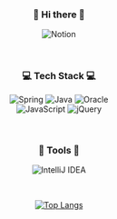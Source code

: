 <div align="center">

### 👋 Hi there 👋
![Notion](https://img.shields.io/badge/Notion-%23000000.svg?style=for-the-badge&logo=notion&logoColor=white)

<br>

### 💻 Tech Stack 💻
![Spring](https://img.shields.io/badge/spring-%236DB33F.svg?style=for-the-badge&logo=spring&logoColor=white)
![Java](https://img.shields.io/badge/java-%23ED8B00.svg?style=for-the-badge&logo=java&logoColor=white)
![Oracle](https://img.shields.io/badge/Oracle-F80000?style=for-the-badge&logo=oracle&logoColor=white)<br>
![JavaScript](https://img.shields.io/badge/javascript-%23323330.svg?style=for-the-badge&logo=javascript&logoColor=%23F7DF1E)
![jQuery](https://img.shields.io/badge/jquery-%230769AD.svg?style=for-the-badge&logo=jquery&logoColor=white)

<br>

### 🔨 Tools 🔨
![IntelliJ IDEA](https://img.shields.io/badge/IntelliJIDEA-000000.svg?style=for-the-badge&logo=intellij-idea&logoColor=white)

<br>

[![Top Langs](https://github-readme-stats.vercel.app/api/top-langs/?username=HyunjeongJang&layout=compact)](https://github.com/HyunjeongJang/github-readme-stats)

</div>





<!--

[![Solved.ac프로필](http://mazassumnida.wtf/api/mini/generate_badge?boj=ahhhaaah)](https://solved.ac/ahhhaaah)

-->

<!--
**HyunjeongJang/HyunjeongJang** is a ✨ _special_ ✨ repository because its `README.md` (this file) appears on your GitHub profile.

Here are some ideas to get you started:

- 🔭 I’m currently working on ...
- 🌱 I’m currently learning ...
- 👯 I’m looking to collaborate on ...
- 🤔 I’m looking for help with ...
- 💬 Ask me about ...
- 📫 How to reach me: ...
- 😄 Pronouns: ...
- ⚡ Fun fact: ...
-->
